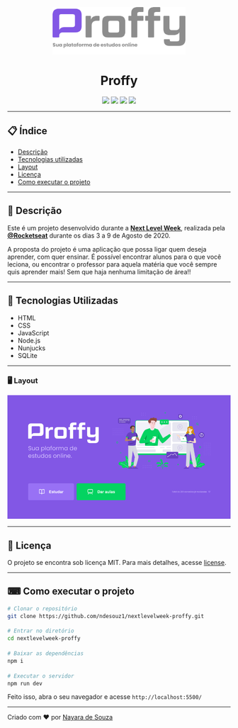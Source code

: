 <p align='center'><img width='300' src="./public/images/proffy-git.png"/></p>
<h1 align='center'>Proffy</h1>
<p align='center'>
<img src="https://img.shields.io/github/repo-size/ndesouz1/nextlevelweek-proffy">
<img src="https://img.shields.io/github/languages/count/ndesouz1/nextlevelweek-proffy">
<img src="https://img.shields.io/github/last-commit/ndesouz1/nextlevelweek-proffy">
<img src="https://img.shields.io/github/license/ndesouz1/nextlevelweek-proffy">
</p>

</div>

---

## 📋 Índice

- [Descrição](#-Descrição)
- [Tecnologias utilizadas](#-Tecnologias-utilizadas)
- [Layout](#-Layout)
- [Licença](#-Licença)
- [Como executar o projeto](#-Como-executar-o-projeto)

---

## 📖 Descrição

Este é um projeto desenvolvido durante a **[Next Level Week](https://nextlevelweek.com/)**, realizada pela **[@Rocketseat](https://github.com/Rocketseat)** durante os dias 3 a 9 de Agosto de 2020.

A proposta do projeto é uma aplicação que possa ligar quem deseja aprender, com quer ensinar. É possível encontrar alunos para o que você leciona, ou encontrar o professor para aquela matéria que você sempre quis aprender mais! Sem que haja nenhuma limitação de área!! 

--- 

## 🚀 Tecnologias Utilizadas
- HTML
- CSS
- JavaScript
- Node.js 
- Nunjucks 
- SQLite 

--- 

<h3>🖥 Layout</h3>
<img src="/public/images/proffy-layout.PNG">

--- 

## 📝 Licença
<p>O projeto se encontra sob licença MIT. Para mais detalhes, acesse <a href='LICENSE'>license<a>.</p>

--- 

## ⌨ Como executar o projeto

```bash
# Clonar o repositório
git clone https://github.com/ndesouz1/nextlevelweek-proffy.git

# Entrar no diretório
cd nextlevelweek-proffy

# Baixar as dependências
npm i

# Executar o servidor
npm run dev
```

Feito isso, abra o seu navegador e acesse `http://localhost:5500/`

---

<p>Criado com ❤️ por <a href='https://github.com/ndesouz1/' target='_blank'>Nayara de Souza</a></p>
